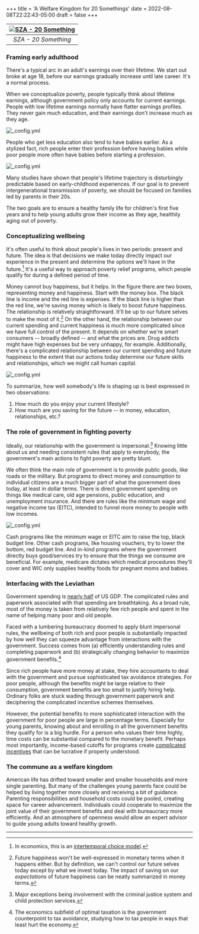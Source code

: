 +++
title = 'A Welfare Kingdom for 20 Somethings'
date = 2022-08-08T22:22:43-05:00
draft = false
+++

| [![SZA - 20 Something](https://img.youtube.com/vi/Azqv46WFxZE/0.jpg)](https://youtu.be/Azqv46WFxZE) | 
|:--:| 
| *SZA - 20 Something* |

### Framing early adulthood

There's a typical arc in an adult's earnings over their lifetime. We start out broke at age 18, before our earnings gradually increase until late career. It's a normal process. 

When we conceptualize poverty, people typically think about lifetime earnings, although government policy only accounts for current earnings. People with low lifetime earnings normally have flatter earnings profiles. They never gain much education, and their earnings don't increase much as they age. 

![_config.yml](/images/Life-Cycle-Earnings-Profile.png)

People who get less education also tend to have babies earlier. As a stylized fact, rich people enter their profession before having babies while poor people more often have babies before starting a profession. 

![_config.yml](/images/fatherhood_age.png)

Many studies have shown that people's lifetime trajectory is disturbingly predictable based on early-childhood experiences. If our goal is to prevent intergenerational transmission of poverty, we should be focused on families led by parents in their 20s. 

The two goals are to ensure a healthy family life for children's first five years and to help young adults grow their income as they age, healthily aging out of poverty.

### Conceptualizing wellbeing

It's often useful to think about people's lives in two periods: present and future. The idea is that decisions we make today directly impact our experience in the present and determine the options we'll have in the future.[^1] It's a useful way to approach poverty relief programs, which people qualify for during a defined period of time. 

Money cannot buy happiness, but it helps. In the figure there are two boxes, representing money and happiness. Start with the money box. The black line is income and the red line is expenses. If the black line is higher than the red line, we're saving money which is likely to boost future happiness. The relationship is relatively straightforward. It'll be up to our future selves to make the most of it.[^2] On the other hand, the relationship between our current spending and current happiness is much more complicated since we have full control of the present. It depends on whether we're smart consumers -- broadly defined -- and what the prices are. Drug addicts might have high expenses but be very unhappy, for example. Additionally, there's a complicated relationship between our current spending and future happiness to the extent that our actions today determine our future skills and relationships, which we might call human capital.

![_config.yml](/images/2-gen-utility-graphic.png)

To summarize, how well somebody's life is shaping up is best expressed in two observations:

  1. How much do you enjoy your current lifestyle?
  2. How much are you saving for the future -- in money, education, relationships, etc.?

### The role of government in fighting poverty

Ideally, our relationship with the government is impersonal.[^3] Knowing little about us and needing consistent rules that apply to everybody, the government's main actions to fight poverty are pretty blunt. 

We often think the main role of government is to provide public goods, like roads or the military. But programs to direct money and consumption to individual citizens are a much bigger part of what the government does today, at least in dollar terms. There is direct government spending on things like medical care, old age pensions, public education, and unemployment insurance. And there are rules like the minimum wage and negative income tax (EITC), intended to funnel more money to people with low incomes.

![_config.yml](/images/federal_spending.png)

Cash programs like the minimum wage or EITC aim to raise the top, black budget line. Other cash programs, like housing vouchers, try to lower the bottom, red budget line. And in-kind programs where the government directly buys good/services try to ensure that the things we consume are beneficial. For example, medicare dictates which medical procedures they'll cover and WIC only supplies healthy foods for pregnant moms and babies.

### Interfacing with the Leviathan

Government spending is [nearly half](https://en.wikipedia.org/wiki/Government_spending_in_the_United_States#:~:text=By%202019%2C%20federal%20spending%20was,45%25%20of%20total%20government%20expenditures.) of US GDP. The complicated rules and paperwork associated with that spending are breathtaking. As a broad rule, most of the money is taken from relatively few rich people and spent in the name of helping many poor and old people.

Faced with a lumbering bureaucracy doomed to apply blunt impersonal rules, the wellbeing of both rich and poor people is substantially impacted by how well they can squeeze advantage from interactions with the government. Success comes from (a) efficiently understanding rules and completing paperwork and (b) strategically changing behavior to maximize government benefits.[^4] 

Since rich people have more money at stake, they hire accountants to deal with the government and pursue sophisticated tax avoidance strategies. For poor people, although the benefits might be large relative to their consumption, government benefits are too small to justify hiring help. Ordinary folks are stuck wading through government paperwork and deciphering the complicated incentive schemes themselves. 

However, the potential benefits to more sophisticated interaction with the government for poor people are large in percentage terms. Especially for young parents, knowing about and enrolling in all the government benefits they qualify for is a big hurdle. For a person who values their time highly, time costs can be substantial compared to the monetary benefit. Perhaps most importantly, income-based cutoffs for programs create [complicated incentives](https://wyattclarke.github.io/EITC-Marginal-Tax-Rate/) that can be lucrative if properly understood.

### The commune as a welfare kingdom

American life has drifted toward smaller and smaller households and more single parenting. But many of the challenges young parents face could be helped by living together more closely and receiving a bit of guidance. Parenting responsibilities and household costs could be pooled, creating space for career advancement. Individuals could cooperate to maximize the joint value of their government benefits and deal with bureaucracy more efficiently. And an atmosphere of openness would allow an expert advisor to guide young adults toward healthy growth.

---

[^1]: In economics, this is an [intertemporal choice model](https://en.wikipedia.org/wiki/Intertemporal_choice#Fisher's_model_of_intertemporal_consumption).
[^2]: Future happiness won't be well-expressed in monetary terms when it happens either. But by definition, we can't control our future selves today except by what we invest today. The impact of saving on our _expectations_ of future happiness can be neatly summarized in money terms.
[^3]: Major exceptions being involvement with the criminal justice system and child protection services.
[^4]: The economics subfield of optimal taxation is the government counterpoint to tax avoidance, studying how to tax people in ways that least hurt the economy.



